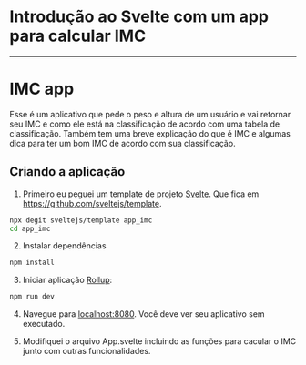 # Introdução ao Svelte com um app para calcular IMC

---

# IMC app

Esse é um aplicativo que pede o peso e altura de um usuário e vai retornar seu IMC e como ele está na classificação de acordo com uma tabela de classificação. Também tem uma breve explicação do que é IMC e algumas dica para ter um bom IMC de acordo com sua classificação.

## Criando a aplicação

1. Primeiro eu peguei um template de projeto [Svelte](https://svelte.dev). Que fica em https://github.com/sveltejs/template.

```bash
npx degit sveltejs/template app_imc
cd app_imc
```

2. Instalar dependências

```bash
npm install
```

3. Iniciar aplicação [Rollup](https://rollupjs.org):

```bash
npm run dev
```

4. Navegue para [localhost:8080](http://localhost:8080). Você deve ver seu aplicativo sem executado.

5. Modifiquei o arquivo App.svelte incluindo as funções para cacular o IMC junto com outras funcionalidades.